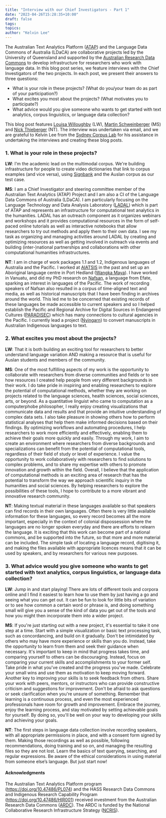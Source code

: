 ```yaml
---
title: "Interview with our Chief Investigators - Part 1"
date: "2023-04-26T15:28:35+10:00"
draft: false
tags:
topics:
author: "Kelvin Lee"
---
```


The Australian Text Analytics Platform ([ATAP](https://www.atap.edu.au)) and the Language Data Commons of Australia (LDaCA) are collaborative projects led by the University of Queensland and supported by the [Australian Research Data Commons](https://www.ardc.edu.au) to develop infrastructure for researchers who work with language data. In this blog post series, we feature interviews with the Chief Investigators of the two projects. In each post, we present their answers to three questions:

- What is your role in these projects? (What do you/your team do as part of your participation?)
- What excites you most about the projects? (What motivates you to participate?)
- What advice would you give someone who wants to get started with text analytics, corpus linguistics, or language data collection?

This blog post features [Louisa Willoughby](https://research.monash.edu/en/persons/louisa-willoughby) (LW), [Martin Schweinberger](https://languages-cultures.uq.edu.au/profile/4295/martin-schweinberger) (MS) and [Nick Thieberger](https://findanexpert.unimelb.edu.au/profile/18278-nick-thieberger) (NT). The interview was undertaken via email, and we are grateful to Kelvin Lee from the [Sydney Corpus Lab](https://sydneycorpuslab.com/) for his assistance in undertaking the interviews and creating these blog posts.

### 1. What is your role in these projects?

**LW**: I'm the academic lead on the multimodal corpus. We're building infrastructure for people to create video dictionaries that link to corpus examples (and vice versa), using [Signbank](https://auslan.org.au/) and the Auslan corpus as our test case.

**MS**: I am a Chief Investigator and steering committee member of the Australian Text Analytics (ATAP) Project and I am also a CI of the Language Data Commons of Australia (LDaCA). I am particularly focusing on the Language Technology and Data Analysis Laboratory ([LADAL](https://ladal.edu.au/)) which is part of ATAP and represents an infrastructure for computational text analytics in the humanities. LADAL has an outreach component as it organizes webinars and workshops and it provides computational resources in the form of self-paced online tutorials as well as interactive notebooks that allow researchers to try out methods and apply them to their own data. I see my task as organizing and managing activities around LADAL by creating and optimizing resources as well as getting involved in outreach via events and building (inter-)national partnerships and collaborations with other computational humanities infrastructures.

**NT**: I am in charge of work packages 1.1 and 1.2, Indigenous languages of Australia and the Pacific. I worked at [AIATSIS](https://aiatsis.gov.au/) in the past and set up an Aboriginal language centre in Port Hedland ([Wangka Maya](https://www.wangkamaya.org.au/home)). I have worked in Vanuatu, and did my PhD research on [Nafsan](https://glottolog.org/resource/languoid/id/sout2856), a language from Efate, sparking an interest in languages of the Pacific. The work of recording speakers of Nafsan also resulted in a corpus of time-aligned text and media, as well as historical manuscripts that I have been finding in archives around the world. This led me to be concerned that existing records of these languages be made accessible to current speakers and so I helped establish the Pacific and Regional Archive for Digital Sources in Endangered Cultures ([PARADISEC](https://www.paradisec.org.au/)) which has many connections to cultural agencies in the Pacific. I currently lead a project ([Nyingarn](https://nyingarn.net/)) to convert manuscripts in Australian Indigenous languages to text.

### 2. What excites you most about the projects?

**LW**: That it is both building an exciting tool for researchers to better understand language variation AND making a resource that is useful for Auslan students and members of the community.

**MS**: One of the most fulfilling aspects of my work is the opportunity to collaborate with researchers from diverse communities and fields or to see how resources I created help people from very different backgrounds in their work. I do take pride in inspiring and enabling researchers to explore the potential of computational methods, whether they are working on projects related to the language sciences, health sciences, social sciences, arts, or beyond. As a quantitative linguist who came to computation as a computerphobe philosopher, I really enjoy creating visualizations that communicate data and results and that provide an intuitive understanding of complex data sets. I also take pleasure in showing others how to perform statistical analyses that help them make informed decisions based on their findings. By optimizing workflows and automating procedures, I help researchers to work more efficiently and effectively, enabling them to achieve their goals more quickly and easily. Through my work, I aim to create an environment where researchers from diverse backgrounds and specializations can benefit from the potential of computational tools, regardless of their field of study or level of experience. I value the opportunity to work collaboratively with researchers to find solutions to complex problems, and to share my expertise with others to promote innovation and growth within the field. Overall, I believe that the application of computational methods is an exciting area of research that has the potential to transform the way we approach scientific inquiry in the humanities and social sciences. By helping researchers to explore the possibilities of these tools, I hope to contribute to a more vibrant and innovative research community.

**NT**: Making textual material in these languages available so that speakers can find records in their own languages. Often there is very little available information for these languages, so every record becomes all the more important, especially in the context of colonial dispossession where the languages are no longer spoken everyday and there are efforts to relearn the language. It is exciting that this work can become part of a national commons, and be supported into the future, so that more and more material can be included. The simple task of locating a language record, digitising it, and making the files available with appropriate licences means that it can be used by speakers, and by researchers for various new purposes.

### 3. What advice would you give someone who wants to get started with text analytics, corpus linguistics, or language data collection?

**LW**: Jump in and start playing! There are lots of different tools and corpora online and I find it easiest to learn how to use them by just having a go and seeing what you can get out. It can be fun to look for little bits of variation or to see how common a certain word or phrase is, and doing something small will give you a sense of the kind of data you get out of the tools and how you might then incorporate them into a wider project.

**MS**: If you're just starting out with a new project, it's essential to take it one step at a time. Start with a simple visualization or basic text processing task, such as concordancing, and build on it gradually. Don't be intimidated by others who may have more experience or skills than you do. Instead, take the opportunity to learn from them and seek their guidance when necessary. It's important to keep in mind that progress takes time, and comparing yourself to others can be discouraging. Instead, focus on comparing your current skills and accomplishments to your former self. Take pride in what you've created and the progress you've made. Celebrate your small wins and use them as motivation to keep moving forward. Another key to improving your skills is to seek feedback from others. Share your work with peers, mentors, or instructors who can provide constructive criticism and suggestions for improvement. Don't be afraid to ask questions or seek clarification when you're unsure of something. Remember that learning is a continuous process, and even the most experienced professionals have room for growth and improvement. Embrace the journey, enjoy the learning process, and stay motivated by setting achievable goals for yourself. By doing so, you'll be well on your way to developing your skills and achieving your goals.

**NT**: The first steps in language data collection involve recording speakers, with all appropriate permissions in place, and with a consent form signed by them. Making those recordings as well as possible, following recommendations, doing training and so on, and managing the resulting files so they are not lost. Learn the basics of text querying, searching, and regular expressions. Be aware of the ethical considerations in using material from someone else’s language. But just start now!

#### Acknowledgments

The Australian Text Analytics Platform program (https://doi.org/10.47486/PL074) and the HASS Research Data Commons and Indigenous Research Capability Program (https://doi.org/10.47486/HIR001) received investment from the Australian Research Data Commons ([ARDC](https://www.ardc.edu.au)). The ARDC is funded by the National Collaborative Research Infrastructure Strategy ([NCRIS](https://www.education.gov.au/ncris)).
